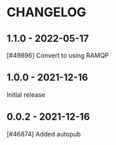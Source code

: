 <!-- SPDX-FileCopyrightText: 2019-2020 Magenta ApS -->
<!-- SPDX-License-Identifier: MPL-2.0 -->
CHANGELOG
=========

1.1.0 - 2022-05-17
------------------

[#49896] Convert to using RAMQP

1.0.0 - 2021-12-16
------------------

Initial release

0.0.2 - 2021-12-16
------------------

[#46874] Added autopub

